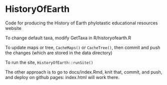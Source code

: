 # HistoryOfEarth
Code for producing the History of Earth phylotastic educational resources website

To change default taxa, modify GetTaxa in R/historyofearth.R

To update maps or tree, `CacheMaps()` or `CacheTree()`, then commit and push the changes (which are stored in the data directory)

To run the site, `HistoryOfEarth::runSite()`

The other approach is to go to docs/index.Rmd, knit that, commit, and push, and deploy on github pages: index.html will work there.

